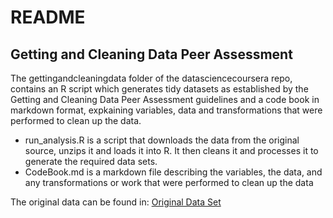 README 
======

## Getting and Cleaning Data Peer Assessment 

The gettingandcleaningdata folder of the datasciencecoursera repo, contains an R script which generates
tidy datasets as established by the Getting and Cleaning Data Peer Assessment guidelines and a code book
in markdown format, expkaining variables, data and transformations that were performed to clean up the data.

* run_analysis.R is a script that downloads the data from the original source, unzips it and loads it into R. It then
cleans it and processes it to generate the required data sets.
* CodeBook.md is a markdown file describing the variables, the data, and any transformations or work that were performed to clean up the data

The original data can be found in: [Original Data Set](https://d396qusza40orc.cloudfront.net/getdata%2Fprojectfiles%2FUCI%20HAR%20Dataset.zip)

